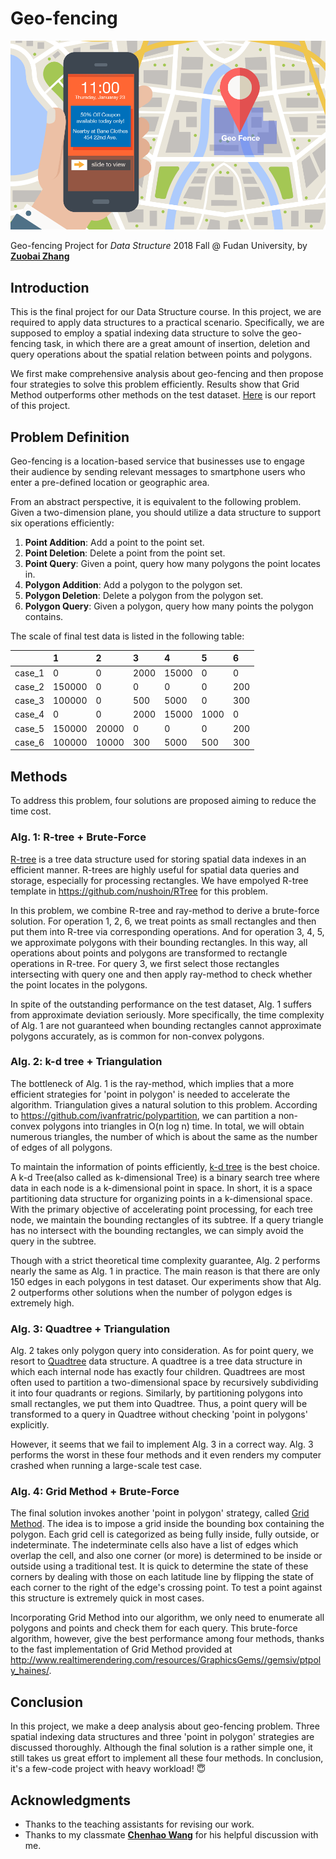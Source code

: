 # Geo-fencing
[![grid](README.asset/GeoFence.png)](https://www.propellant.media/geofencing-marketing-company-providers/)

Geo-fencing Project for *Data Structure* 2018 Fall @ Fudan University, by [**Zuobai Zhang**](<https://oxer11.github.io/>)

## Introduction

This is the final project for our Data Structure course. In this project, we are required to apply data structures to a practical scenario. Specifically, we are supposed to employ a spatial indexing data structure to solve the geo-fencing task, in which there are a great amount of insertion, deletion and query operations about the spatial relation between points and polygons.

We first make comprehensive analysis about geo-fencing and then propose four strategies to solve this problem efficiently. Results show that Grid Method outperforms other methods on the test dataset. [Here](Report.pdf) is our report of this project.

## Problem Definition

Geo-fencing is a location-based service that businesses use to engage their audience by sending relevant messages to smartphone users who enter a pre-defined location or geographic area.

From an abstract perspective, it is equivalent to the following problem. Given a two-dimension plane, you should utilize a data structure to support six operations efficiently:
1. **Point Addition**: Add a point to the point set.
2. **Point Deletion**: Delete a point from the point set.
3. **Point Query**: Given a point, query how many polygons the point locates in.
4. **Polygon Addition**: Add a polygon to the polygon set.
5. **Polygon Deletion**: Delete a polygon from the polygon set.
6. **Polygon Query**: Given a polygon, query how many points the polygon contains.

The scale of final test  data is listed in the following table:

|  | 1 | 2 | 3 | 4 | 5 | 6 |
| ---- | :---- | :---- | :---- | :---- | :---- | :----- |
|case_1|0|0|2000|15000|0|0|
|case_2|150000|0|0|0|0|200|
|case_3|100000|0|500|5000|0|300|
|case_4|0|0|2000|15000|1000|0|
|case_5|150000|20000|0|0|0|200|
|case_6|100000|10000|300|5000|500|300|

## Methods

To address this problem, four solutions are proposed aiming to reduce the time cost.

### Alg. 1: R-tree + Brute-Force

[R-tree](https://en.wikipedia.org/wiki/R-tree) is a tree data structure used for storing spatial data indexes in an efficient manner. R-trees are highly useful for spatial data queries and storage, especially for processing rectangles. We have empolyed R-tree template in https://github.com/nushoin/RTree for this problem.

In this problem, we combine R-tree and ray-method to derive a brute-force solution. For operation 1, 2, 6, we treat points as small rectangles and then put them into R-tree via corresponding operations. And for operation 3, 4, 5, we approximate polygons with their bounding rectangles. In this way, all operations about points and polygons are transformed to rectangle operations in R-tree. For query 3, we first select those rectangles intersecting with query one and then apply ray-method to check whether the point locates in the polygons.

In spite of the outstanding performance on the test dataset, Alg. 1 suffers from approximate deviation seriously. More specifically, the time complexity of Alg. 1 are not guaranteed when bounding rectangles cannot approximate polygons accurately, as is common for non-convex polygons.

### Alg. 2: k-d tree + Triangulation

The bottleneck of Alg. 1 is the ray-method, which implies that a more efficient strategies for 'point in polygon' is needed to accelerate the algorithm. Triangulation gives a natural solution to this problem. According to https://github.com/ivanfratric/polypartition, we can partition a non-convex polygons into triangles in O(n log n) time. In total, we will obtain numerous triangles, the number of which is about the same as the number of edges of all polygons.

To maintain the information of points efficiently, [k-d tree](https://en.wikipedia.org/wiki/K-d_tree) is the best choice. A k-d Tree(also called as k-dimensional Tree) is a binary search tree where data in each node is a k-dimensional point in space. In short, it is a space partitioning data structure for organizing points in a k-dimensional space. With the primary objective of accelerating point processing, for each tree node, we maintain the bounding rectangles of its subtree. If a query triangle has no intersect with the bounding rectangles, we can simply avoid the query in the subtree.

Though with a strict theoretical time complexity guarantee, Alg. 2 performs nearly the same as Alg. 1 in practice. The main reason is that there are only 150 edges in each polygons in test dataset. Our experiments show that Alg. 2 outperforms other solutions when the number of polygon edges is extremely high.

### Alg. 3: Quadtree + Triangulation

Alg. 2 takes only polygon query into consideration. As for point query, we resort to [Quadtree](https://en.wikipedia.org/wiki/Quadtree) data structure. A quadtree is a tree data structure in which each internal node has exactly four children. Quadtrees are most often used to partition a two-dimensional space by recursively subdividing it into four quadrants or regions. Similarly, by partitioning polygons into small rectangles, we put them into Quadtree. Thus, a point query will be transformed to a query in Quadtree without checking 'point in polygons' explicitly.

However, it seems that we fail to implement Alg. 3 in a correct way. Alg. 3 performs the worst in these four methods and it even renders my computer crashed when running a large-scale test case.

### Alg. 4: Grid Method + Brute-Force

The final solution invokes another 'point in polygon' strategy, called [Grid Method](http://erich.realtimerendering.com/ptinpoly/). The idea is to impose a grid inside the bounding box containing the polygon. Each grid cell is categorized as being fully inside, fully outside, or indeterminate. The indeterminate cells also have a list of edges which overlap the cell, and also one corner (or more) is determined to be inside or outside using a traditional test. It is quick to determine the state of these corners by dealing with those on each latitude line by flipping the state of each corner to the right of the edge's crossing point. To test a point against this structure is extremely quick in most cases.

Incorporating Grid Method into our algorithm, we only need to enumerate all polygons and points and check them for each query. This brute-force algorithm, however, give the best performance among four methods, thanks to the fast implementation of Grid Method provided at http://www.realtimerendering.com/resources/GraphicsGems//gemsiv/ptpoly_haines/.

## Conclusion

In this project, we make a deep analysis about geo-fencing problem. Three spatial indexing data structures and three 'point in polygon' strategies are discussed thoroughly. Although the final solution is a rather simple one, it still takes us great effort to implement all these four methods. In conclusion, it's a few-code project with heavy workload! :innocent:

## Acknowledgments

- Thanks to the teaching assistants for revising our work.
- Thanks to my classmate [**Chenhao Wang**](https://github.com/wch19990119) for his helpful discussion with me.